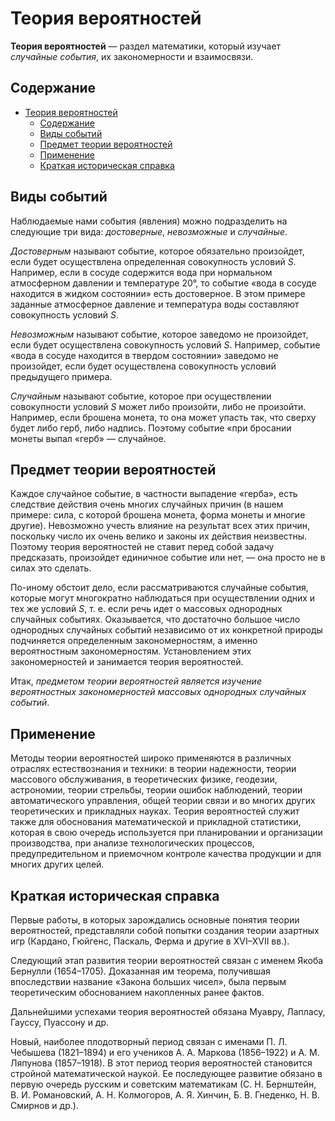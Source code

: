 # Теория вероятностей

**Теория вероятностей** — раздел математики, который изучает *случайные события*, их закономерности и взаимосвязи.

## Содержание

- [Теория вероятностей](#теория-вероятностей)
  - [Содержание](#содержание)
  - [Виды событий](#виды-событий)
  - [Предмет теории вероятностей](#предмет-теории-вероятностей)
  - [Применение](#применение)
  - [Краткая историческая справка](#краткая-историческая-справка)

## Виды событий

Наблюдаемые нами события (явления) можно подразделить на следующие три вида: *достоверные*, *невозможные* и *случайные*.

*Достоверным* называют событие, которое обязательно произойдет, если будет осуществлена определенная совокупность условий $S$. Например, если в сосуде содержится вода при нормальном атмосферном давлении и темпера­туре $20°$, то событие «вода в сосуде находится в жидком состоянии» есть достоверное. В этом примере заданные атмосферное давление и температура воды составляют совокупность условий $S$.

*Невозможным* называют событие, которое заведомо не произойдет, если будет осуществлена совокупность условий $S$. Например, событие «вода в сосуде находится в твердом состоянии» заведомо не произойдет, если будет осуществлена совокупность условий предыдущего примера.

*Случайным* называют событие, которое при осуществлении совокупности условий $S$ может либо произойти, либо не произойти. Например, если брошена монета, то она может упасть так, что сверху будет либо герб, либо надпись. Поэтому событие «при бросании монеты выпал «герб» — случайное.

## Предмет теории вероятностей

Каждое случайное событие, в частно­сти выпадение «герба», есть следствие действия очень многих случайных причин (в нашем примере: сила, с которой брошена монета, форма монеты и многие другие). Невозможно учесть влияние на результат всех этих причин, поскольку число их очень велико и законы их действия неизвестны. Поэтому теория вероятностей не ставит перед собой задачу предсказать, произойдет единичное событие или нет, — она просто не в силах это сделать.

По-иному обстоит дело, если рассматриваются случай­ные события, которые могут многократно наблюдаться при осуществлении одних и тех же условий $S$, т. е. если речь идет о массовых однородных случайных событиях. Оказывается, что достаточно большое число однородных случайных событий независимо от их конкретной природы подчиняется определенным закономерностям, а именно вероятностным закономерностям. Установлением этих закономерностей и занимается теория вероятностей.

Итак, *предметом теории вероятностей является изучение вероятностных закономерностей массовых однородных случайных событий*.

## Применение

Методы теории вероятностей широко применяются в различных отраслях естествознания и техники: в теории надежности, теории массового обслуживания, в теоретических физике, геодезии, астрономии, теории стрельбы, теории ошибок наблюдений, теории автоматического управления, общей теории связи и во многих других теоретических и прикладных науках. Теория вероятностей служит также для обоснования математической и прикладной статистики, которая в свою очередь используется при планировании и организации производства, при анализе технологических процессов, предупредительном и приемочном контроле качества продукции и для многих дру­гих целей.

## Краткая историческая справка

Первые работы, в которых зарождались основные понятия теории вероятностей, представляли собой попытки создания теории азартных игр (Кардано, Гюйгенс, Паскаль, Ферма и дру­гие в XVI–XVII вв.).

Следующий этап развития теории вероятностей связан с именем Якоба Бернулли (1654–1705). Доказанная им теорема, получившая впоследствии название «Закона больших чисел», была первым теоретическим обоснованием накопленных ранее фактов.

Дальнейшими успехами теория вероятностей обязана Муавру, Лапласу, Гауссу, Пуассону и др.

Новый, наиболее плодотворный период связан с име­нами П. Л. Чебышева (1821–1894) и его учеников А. А. Маркова (1856–1922) и А. М. Ляпунова (1857–1918). В этот период теория вероятностей становится стройной математической наукой. Ее последующее развитие обязано в первую очередь русским и советским математикам (С. Н. Бернштейн, В. И. Романовский, А. Н. Колмогоров, А. Я. Хинчин, Б. В. Гнеденко, Н. В. Смирнов и др.).
